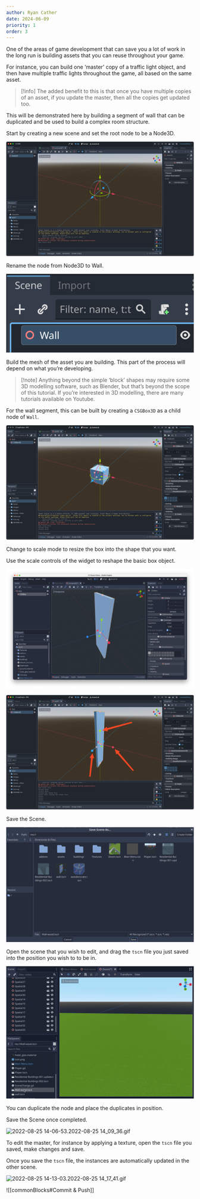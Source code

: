 ```yaml
---
author: Ryan Cather
date: 2024-06-09
priority: 1
order: 3
---
```


One of the areas of game development that can save you a lot of work in the long run is building assets that you can reuse throughout your game.

For instance, you can build one ‘master’ copy of a traffic light object, and then have multiple traffic lights throughout the game, all based on the same asset.

> [!info] The added benefit to this is that once you have multiple copies of an asset, if you update the master, then all the copies get updated too.

This will be demonstrated here by building a segment of wall that can be duplicated and be used to build a complex room structure.

Start by creating a new scene and set the root node to be a Node3D.

![Untitled](ISD/2%20-%20Digital%20Applications/_topics/tutorials/images/reusableAssets-NewNode.png)

Rename the node from Node3D to Wall.

![Untitled](ISD/2%20-%20Digital%20Applications/_topics/tutorials/images/reusableAssets-NameChangeWall.png)

Build the mesh of the asset you are building. This part of the process will depend on what you’re developing. 

> [!note] Anything beyond the simple ‘block’ shapes may require some 3D modelling software, such as Blender, but that’s beyond the scope of this tutorial. If you’re interested in 3D modelling, there are many tutorials available on Youtube.


For the wall segment, this can be built by creating a `CSGBox3D` as a child node of `Wall`.

![Untitled](ISD/2%20-%20Digital%20Applications/_topics/tutorials/images/reusableAssets-WallChildNode.png)

Change to scale mode to resize the box into the shape that you want.

Use the scale controls of the widget to reshape the basic box object.

![Screen Shot 2022-08-25 at 2.00.13 pm.png](ISD/2%20-%20Digital%20Applications/_topics/tutorials/images/reusableAssets-WallScale1.png)

![Untitled](ISD/2%20-%20Digital%20Applications/_topics/tutorials/images/reusableAssets-WallScale2.png)

Save the Scene. 

![Screen Shot 2022-08-25 at 2.00.48 pm.png](ISD/2%20-%20Digital%20Applications/_topics/tutorials/images/reusableAssets-SaveScene.png)

Open the scene that you wish to edit, and drag the `tscn` file you just saved into the position you wish to to be in.

![2022-08-25 14-05-07.2022-08-25 14_06_16.gif](ISD/2%20-%20Digital%20Applications/_topics/tutorials/images/reusableAssets-WallInstance.gif)

You can duplicate the node and place the duplicates in position.

Save the Scene once completed.

![2022-08-25 14-06-53.2022-08-25 14_09_36.gif](ISD/2%20-%20Digital%20Applications/_topics/tutorials/images/reusableAssets-SaveScene2.gif)

To edit the master, for instance by applying a texture, open the `tscn` file you saved, make changes and save. 

Once you save the `tscn` file, the instances are automatically updated in the other scene.

![2022-08-25 14-13-03.2022-08-25 14_17_41.gif](ISD/2%20-%20Digital%20Applications/_topics/tutorials/images/reusableAssets-WallUpdated.gif)


![[commonBlocks#Commit & Push]]